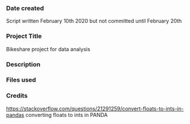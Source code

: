 ### Date created
Script written February 10th 2020 but not committed until February 20th

### Project Title
Bikeshare project for data analysis

### Description


### Files used


### Credits
https://stackoverflow.com/questions/21291259/convert-floats-to-ints-in-pandas converting floats to ints in PANDA
